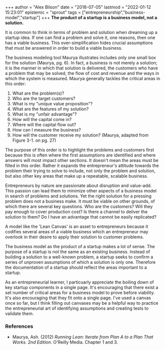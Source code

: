 +++
author = "Alex Bilson"
date = "2018-07-05"
lastmod = "2022-01-12 15:23:01"
epistemic = "sprout"
tags = ["entrepreneurship","business-model","startup"]
+++
**The product of a startup is a business model, not a solution.**

It is common to think in terms of problem and solution when dreaming up a startup idea.  If one can find a problem and solve it, one reasons, then one has a viable business.  This over-simplification hides crucial assumptions that must be answered in order to build a viable business.

The business modeling tool Maurya illustrates includes only one small box for the solution (Maurya, pg. 6).  In fact, a business is not merely a solution; it is the manner in which that solution is delivered, the customers who have a problem that may be solved, the flow of cost and revenue and the ways in which the system is measured.  Maurya generally tackles the critical areas in this order:

1. What are the problem(s)?
2. Who are the target customers?
3. What is my "unique value proposition"?
4. What are the features of my solution?
5. What is my "unfair advantage"?
6. How will the capital come in?
7. Where will the capital flow out?
8. How can I measure the business?
9. How will the customer receive my solution?
(Maurya, adapted from Figure 3-1. on pg. 27)

The purpose of this order is to highlight the problems and customers first because this is often where the first assumptions are identified and where answers will most impact other sections.  It doesn't mean the areas must be filled in this order.  Rather it expands the entrepreneur's attitude towards the problem their trying to solve to include, not only the problem and solution, but also other key areas that make up a repeatable, scalable business.

Entrepreneurs by nature are passionate about disruption and value-add.  This passion can lead them to minimize other aspects of a business model in search of problems and solutions.  Yet the right solution for a pressing problem does not a business make.  It must be viable on other grounds, of which there are several key questions.  Who are the customers?  Will they pay enough to cover production cost?  Is there a channel to deliver the solution to them?  Do I have an advantage that cannot be easily replicated?

A model like the 'Lean Canvas' is an asset to entrepreneurs because it codifies several areas of a viable business which an entrepreneur may overlook in their desire to apply their solution to customer problems.

The business model as the product of a startup makes a lot of sense.  The purpose of a startup is not the same as an existing business.  Instead of building a solution to a well-known problem, a startup seeks to confirm a series of unproven assumptions of which a solution is only one.  Therefore the documentation of a startup should reflect the areas important to a startup.

As an entrepreneurial learner, I particuarly appreciate the boiling down of key startup components in a single page.  It's encouraging that there exist a set number of critical areas for a business model to prove before viability.  It's also encouraging that they fit onto a single page.  I've used a canvas once so far, but I think filling out canvases may be a helpful way to practice the entrepreneurial art of identifying assumptions and creating tests to validate them.

### References

- Maurya, Ash. (2012) _Running Lean: Iterate from Plan A to a Plan That Works. 2nd Edition_. O'Reilly Media. Chapter 1 and 3.
